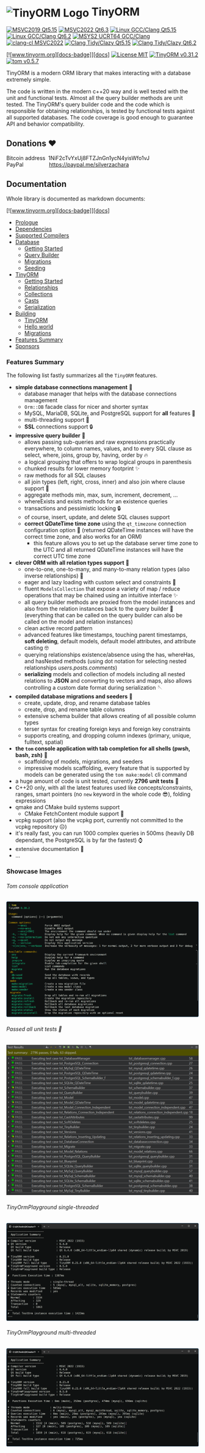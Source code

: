 <h1><img src="https://github.com/silverqx/TinyORM/blob/main/resources/icons/logo-optim.svg" width="34" height="34" alt="TinyORM Logo" align="center">&nbsp;TinyORM</h1>

[![MSVC2019 Qt5.15][action-msvc2019-qt5-badge]][action-msvc2019-qt5]
[![MSVC2022 Qt6.3][action-msvc2022-qt6-badge]][action-msvc2022-qt6]
[![Linux GCC/Clang Qt5.15][action-linux-badge-qt5]][action-linux-qt5]
[![Linux GCC/Clang Qt6.2][action-linux-badge-qt6]][action-linux-qt6]
[![MSYS2 UCRT64 GCC/Clang][action-mingw-badge]][action-mingw]
[![clang-cl MSVC2022][clang-cl-badge]][clang-cl]
[![Clang Tidy/Clazy Qt5.15][action-analyzers-qt5-badge]][action-analyzers-qt5]
[![Clang Tidy/Clazy Qt6.2][action-analyzers-qt6-badge]][action-analyzers-qt6]

[![www.tinyorm.org][docs-badge]][docs]
[![License MIT][license-badge]][license]
[![TinyORM v0.31.2][version-tinyorm-badge]][docs]
[![tom v0.5.7][version-tom-badge]][docs]

TinyORM is a modern ORM library that makes interacting with a database extremely simple.

The code is written in the modern c++20 way and is well tested with the unit and functional tests. Almost all the query builder methods are unit tested. The TinyORM's query builder code and the code which is responsible for obtaining relationships, is tested by functional tests against all supported databases. The code coverage is good enough to guarantee API and behavior compatibility.

## Donations ❤️

Bitcoin address&nbsp;&nbsp;1NiF2cTvYxUj8FTZJnGn1ycN4yisWfo1vJ<br/>
PayPal&nbsp;&nbsp;&nbsp;&nbsp;&nbsp;&nbsp;&nbsp;&nbsp;&nbsp;&nbsp;&nbsp;&nbsp;&nbsp;&nbsp;&nbsp;&nbsp;&nbsp;https://paypal.me/silverzachara

## Documentation

Whole library is documented as markdown documents:

[![www.tinyorm.org][docs-badge]][docs]

- [Prologue](/docs/README.mdx#prologue)
- [Dependencies](/docs/dependencies.mdx#dependencies)
- [Supported Compilers](/docs/supported-compilers.mdx#supported-compilers)
- [Database](/docs/database#database)
  - [Getting Started](/docs/database/getting-started.mdx#database-getting-started)
  - [Query Builder](/docs/database/query-builder.mdx#database-query-builder)
  - [Migrations](/docs/database/migrations.mdx#database-migrations)
  - [Seeding](/docs/database/seeding.mdx#database-seeding)
- [TinyORM](/docs/tinyorm#tinyorm)
  - [Getting Started](/docs/tinyorm/getting-started.mdx#tinyorm-getting-started)
  - [Relationships](/docs/tinyorm/relationships.mdx#tinyorm-relationships)
  - [Collections](/docs/tinyorm/collections.mdx#tinyorm-collections)
  - [Casts](/docs/tinyorm/casts.mdx#tinyorm-casting)
  - [Serialization](/docs/tinyorm/serialization.mdx#tinyorm-serialization)
- [Building](/docs/building#building)
  - [TinyORM](/docs/building/tinyorm.mdx#building-tinyorm)
  - [Hello world](/docs/building/hello-world.mdx#building-hello-world)
  - [Migrations](/docs/building/migrations.mdx#building-migrations)
- [Features Summary](/docs/features-summary.mdx#features-summary)
- [Sponsors](/docs/sponsors.mdx#sponsors)

### Features Summary

The following list fastly summarizes all the `TinyORM` features.

- __simple database connections management__ 🧬
  - database manager that helps with the database connections management
  - `Orm::DB` facade class for nicer and shorter syntax
  - MySQL, MariaDB, SQLite, and PostgreSQL support for __all__ features 💎
  - multi-threading support 👀
  - __SSL__ connections support 🔒
- __impressive query builder__ 🔧
  - allows passing sub-queries and raw expressions practically everywhere, to column names, values, and to every SQL clause as select, where, joins, group by, having, order by 🔥
  - a logical grouping that offers to wrap logical groups in parenthesis
  - chunked results for lower memory footprint ✨
  - raw methods for all SQL clauses
  - all join types (left, right, cross, inner) and also join where clause support 🫤
  - aggregate methods min, max, sum, increment, decrement, ...
  - whereExists and exists methods for an existence queries
  - transactions and pessimistic locking 🔒
  - of course, insert, update, and delete SQL clauses support
  - __correct QDateTime time zone__ using the `qt_timezone` connection configuration option 📅 (returned QDateTime instances will have the correct time zone, and also works for an ORM)
    - this feature allows you to set up the database server time zone to the UTC and all returned QDateTime instances will have the correct UTC time zone
- __clever ORM with all relation types support__ 🎉
  - one-to-one, one-to-many, and many-to-many relation types (also inverse relationships) 🧨
  - eager and lazy loading with custom select and constraints 🚀
  - fluent `ModelsCollection` that expose a variety of map / reduce operations that may be chained using an intuitive interface ✨
  - all query builder methods are proxied from the model instances and also from the relation instances back to the query builder 🤯 (everything that can be called on the query builder can also be called on the model and relation instances)
  - clean active record pattern
  - advanced features like timestamps, touching parent timestamps, __soft deleting__, default models, default model attributes, and attribute casting 🤓
  - querying relationships existence/absence using the has, whereHas, and hasNested methods (using dot notation for selecting nested relationships _users.posts.comments_)
  - __serializing__ models and collection of models including all nested relations to __JSON__ and converting to vectors and maps, also allows controlling a custom date format during serialization 🪡
- __compiled database migrations and seeders__ 🕺
  - create, update, drop, and rename database tables
  - create, drop, and rename table columns
  - extensive schema builder that allows creating of all possible column types
  - terser syntax for creating foreign keys and foreign key constraints
  - supports creating, and dropping column indexes (primary, unique, fulltext, spatial)
- __the `tom` console application with tab completion for all shells (pwsh, bash, zsh)__ 🥳
  - scaffolding of models, migrations, and seeders
  - impressive models scaffolding, every feature that is supported by models can be generated using the `tom make:model` cli command
- a huge amount of code is unit tested, currently __2796 unit tests__ 🤯
- C++20 only, with all the latest features used like concepts/constraints, ranges, smart pointers (no `new` keyword in the whole code 😎), folding expressions
- qmake and CMake build systems support
  - CMake FetchContent module support 🤙
- vcpkg support (also the vcpkg port, currently not committed to the vcpkg repository ☹️)
- it's really fast, you can run 1000 complex queries in 500ms (heavily DB dependant, the PostgreSQL is by far the fastest) ⌚
- extensive documentation 📃
- ...

### Showcase Images

###### Tom console application
![Tom console application](/docs/database/assets/img/migrations/tom_cli.png)

###### Passed all unit tests 🥳
![Passed all unit tests](/docs/assets/img/features-summary/tinyorm-passed_all_unit_tests.png)

###### TinyOrmPlayground single-threaded
![Invoked TinyOrmPlayground single-threaded](/docs/assets/img/features-summary/tinyormplayground-single-threaded.png)

###### TinyOrmPlayground multi-threaded
![Invoked TinyOrmPlayground multi-threaded](/docs/assets/img/features-summary/tinyormplayground-multi-threaded.png)

[action-msvc2019-qt5]: https://github.com/silverqx/TinyORM/actions/workflows/msvc2019-qt5.yml
[action-msvc2019-qt5-badge]: https://github.com/silverqx/TinyORM/actions/workflows/msvc2019-qt5.yml/badge.svg
[action-msvc2022-qt6]: https://github.com/silverqx/TinyORM/actions/workflows/msvc2022-qt6.yml
[action-msvc2022-qt6-badge]: https://github.com/silverqx/TinyORM/actions/workflows/msvc2022-qt6.yml/badge.svg
[action-linux-qt5]: https://github.com/silverqx/TinyORM/actions/workflows/linux-qt5.yml
[action-linux-badge-qt5]: https://github.com/silverqx/TinyORM/actions/workflows/linux-qt5.yml/badge.svg
[action-linux-qt6]: https://github.com/silverqx/TinyORM/actions/workflows/linux-qt6.yml
[action-linux-badge-qt6]: https://github.com/silverqx/TinyORM/actions/workflows/linux-qt6.yml/badge.svg
[action-mingw]: https://github.com/silverqx/TinyORM/actions/workflows/msys2-ucrt64.yml
[action-mingw-badge]: https://github.com/silverqx/TinyORM/actions/workflows/msys2-ucrt64.yml/badge.svg
[clang-cl]: https://github.com/silverqx/TinyORM/actions/workflows/clang-cl-qt6.yml
[clang-cl-badge]: https://github.com/silverqx/TinyORM/actions/workflows/clang-cl-qt6.yml/badge.svg
[action-analyzers-qt5]: https://github.com/silverqx/TinyORM/actions/workflows/analyzers-qt5.yml
[action-analyzers-qt5-badge]: https://github.com/silverqx/TinyORM/actions/workflows/analyzers-qt5.yml/badge.svg
[action-analyzers-qt6]: https://github.com/silverqx/TinyORM/actions/workflows/analyzers-qt6.yml
[action-analyzers-qt6-badge]: https://github.com/silverqx/TinyORM/actions/workflows/analyzers-qt6.yml/badge.svg
[docs-badge]: https://img.shields.io/badge/Docs-www.tinyorm.org-blue
[docs]: https://www.tinyorm.org
[license-badge]: https://img.shields.io/github/license/silverqx/TinyORM
[license]: https://github.com/silverqx/TinyORM/blob/main/LICENSE
[version-tinyorm-badge]: https://img.shields.io/badge/TinyORM-v0.31.2-blue
[version-tom-badge]: https://img.shields.io/badge/tom-v0.5.7-blue
